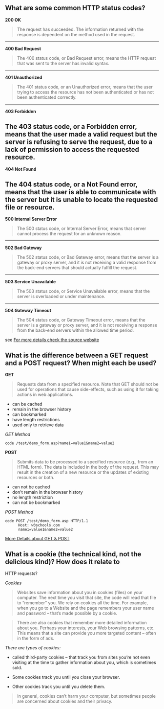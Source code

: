 ## What are some common HTTP status codes?
**200 OK**

>The request has succeeded. The information returned with the response is dependent
 on the method used in the request.
----
**400 Bad Request**

> The 400 status code, or Bad Request error, means the HTTP request that was sent
 to the server has invalid syntax.
----
**401 Unauthorized**

> The 401 status code, or an Unauthorized error, means that the user trying to access 
the resource has not been authenticated or has not been authenticated correctly. 
----
**403 Forbidden**

The 403 status code, or a Forbidden error, means that the user made a valid request 
but the server is refusing to serve the request, due to a lack of permission to access 
the requested resource.
----
**404 Not Found**

The 404 status code, or a Not Found error, means that the user is able to communicate
with the server but it is unable to locate the requested file or resource.
----
**500 Internal Server Error**

>The 500 status code, or Internal Server Error, means that server cannot process the 
request for an unknown reason.
----
**502 Bad Gateway**

>The 502 status code, or Bad Gateway error, means that the server is a gateway or proxy 
server, and it is not receiving a valid response from the back-end servers that should 
actually fulfill the request.
----
**503 Service Unavailable**

>The 503 status code, or Service Unavailable error, means that the server is overloaded or 
under maintenance.
----
**504 Gateway Timeout**

>The 504 status code, or Gateway Timeout error, means that the server is a gateway or 
proxy server, and it is not receiving a response from the back-end servers within the 
allowed time period.

see [For more details check the source website](https://www.digitalocean.com/community/tutorials/how-to-troubleshoot-common-http-error-codes)

## What is the difference between a GET request and a POST request? When might each be used?

**GET**

> Requests data from a specified resource. Note that GET should not be used for 
operations that cause side-effects, such as using it for taking actions in web 
applications.

* can be cached
* remain in the browser history
* can bookmarked
* have length restrictions
* used only to retrieve data

*GET Method*

    code /test/demo_form.asp?name1=value1&name2=value2


**POST**

> Submits data to be processed to a specified resource (e.g., from an HTML form). 
The data is included in the body of the request. This may result in the creation of a new 
resource or the updates of existing resources or both.

* can not be cached 
* don't remain in the browser history
* no length restriction
* can not be bookmarked 

*POST Method*

    code POST /test/demo_form.asp HTTP/1.1
          Host: w3schools.com
          name1=value1&name2=value2

[More Details about GET & POST](http://www.w3schools.com/tags/ref_httpmethods.asp)

## What is a cookie (the technical kind, not the delicious kind)? How does it relate to 
HTTP requests?

*Cookies*

> Websites save information about you in cookies (files) on your computer. The next time 
you visit that site, the code will read that file to “remember” you. We rely on cookies 
all the time. For example, when you go to a Website and the page remembers your user name 
and password – that’s made possible by a cookie.

> There are also cookies that remember more detailed information about you. Perhaps your 
interests, your Web browsing patterns, etc. This means that a site can provide you more 
targeted content – often in the form of ads. 

*There are types of cookies:*

* called third-party cookies – that track you from sites you’re not even visiting at the
 time to gather information about you, which is sometimes sold.

* Some cookies track you until you close your browser. 

* Other cookies track you until you delete them. 

> In general, cookies can’t harm your computer, but sometimes people are concerned about 
cookies and their privacy.

